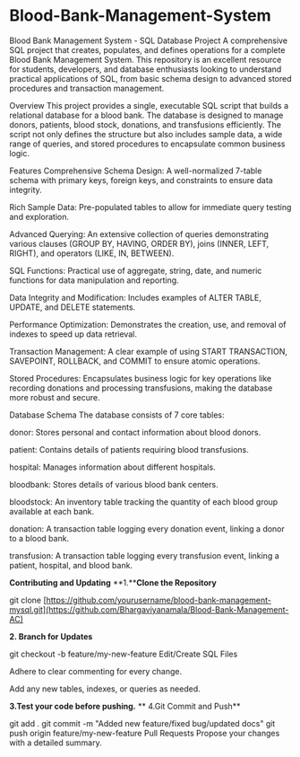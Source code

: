 # Blood-Bank-Management-System
Blood Bank Management System - SQL Database Project
A comprehensive SQL project that creates, populates, and defines operations for a complete Blood Bank Management System. This repository is an excellent resource for students, developers, and database enthusiasts looking to understand practical applications of SQL, from basic schema design to advanced stored procedures and transaction management.

Overview
This project provides a single, executable SQL script that builds a relational database for a blood bank. The database is designed to manage donors, patients, blood stock, donations, and transfusions efficiently. The script not only defines the structure but also includes sample data, a wide range of queries, and stored procedures to encapsulate common business logic.

Features
Comprehensive Schema Design: A well-normalized 7-table schema with primary keys, foreign keys, and constraints to ensure data integrity.

Rich Sample Data: Pre-populated tables to allow for immediate query testing and exploration.

Advanced Querying: An extensive collection of queries demonstrating various clauses (GROUP BY, HAVING, ORDER BY), joins (INNER, LEFT, RIGHT), and operators (LIKE, IN, BETWEEN).

SQL Functions: Practical use of aggregate, string, date, and numeric functions for data manipulation and reporting.

Data Integrity and Modification: Includes examples of ALTER TABLE, UPDATE, and DELETE statements.

Performance Optimization: Demonstrates the creation, use, and removal of indexes to speed up data retrieval.

Transaction Management: A clear example of using START TRANSACTION, SAVEPOINT, ROLLBACK, and COMMIT to ensure atomic operations.

Stored Procedures: Encapsulates business logic for key operations like recording donations and processing transfusions, making the database more robust and secure.

Database Schema
The database consists of 7 core tables:

donor: Stores personal and contact information about blood donors.

patient: Contains details of patients requiring blood transfusions.

hospital: Manages information about different hospitals.

bloodbank: Stores details of various blood bank centers.

bloodstock: An inventory table tracking the quantity of each blood group available at each bank.

donation: A transaction table logging every donation event, linking a donor to a blood bank.

transfusion: A transaction table logging every transfusion event, linking a patient, hospital, and blood bank.


**Contributing and Updating**
**1.****Clone the Repository**


  git clone [https://github.com/yourusername/blood-bank-management-mysql.git](https://github.com/Bhargaviyanamala/Blood-Bank-Management-AC)
  
**2. Branch for Updates**

git checkout -b feature/my-new-feature
Edit/Create SQL Files

Adhere to clear commenting for every change.

Add any new tables, indexes, or queries as needed.

**3.Test your code before pushing.**
**
4.Git Commit and Push**

git add .
git commit -m "Added new feature/fixed bug/updated docs"
git push origin feature/my-new-feature
Pull Requests
Propose your changes with a detailed summary.
